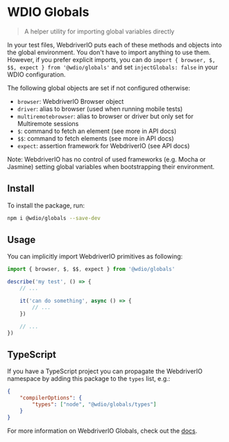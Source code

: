 WDIO Globals
============

> A helper utility for importing global variables directly

In your test files, WebdriverIO puts each of these methods and objects into the global environment. You don't have to import anything to use them. However, if you prefer explicit imports, you can do `import { browser, $, $$, expect } from '@wdio/globals'` and set `injectGlobals: false` in your WDIO configuration.

The following global objects are set if not configured otherwise:

- `browser`: WebdriverIO Browser object
- `driver`: alias to browser (used when running mobile tests)
- `multiremotebrowser`: alias to browser or driver but only set for Multiremote sessions
- `$`: command to fetch an element (see more in API docs)
- `$$`: command to fetch elements (see more in API docs)
- `expect`: assertion framework for WebdriverIO (see API docs)

Note: WebdriverIO has no control of used frameworks (e.g. Mocha or Jasmine) setting global variables when bootstrapping their environment.

## Install

To install the package, run:

```sh
npm i @wdio/globals --save-dev
```

## Usage

You can implicitly import WebdriverIO primitives as following:

```ts
import { browser, $, $$, expect } from '@wdio/globals'

describe('my test', () => {
    // ...

    it('can do something', async () => {
        // ...
    })

    // ...
})
```

## TypeScript

If you have a TypeScript project you can propagate the WebdriverIO namespace by adding this package to the `types` list, e.g.:

```json title="tsconfig.json"
{
    "compilerOptions": {
        "types": ["node", "@wdio/globals/types"]
    }
}
```

For more information on WebdriverIO Globals, check out the [docs](https://webdriver.io/docs/api/globals).
